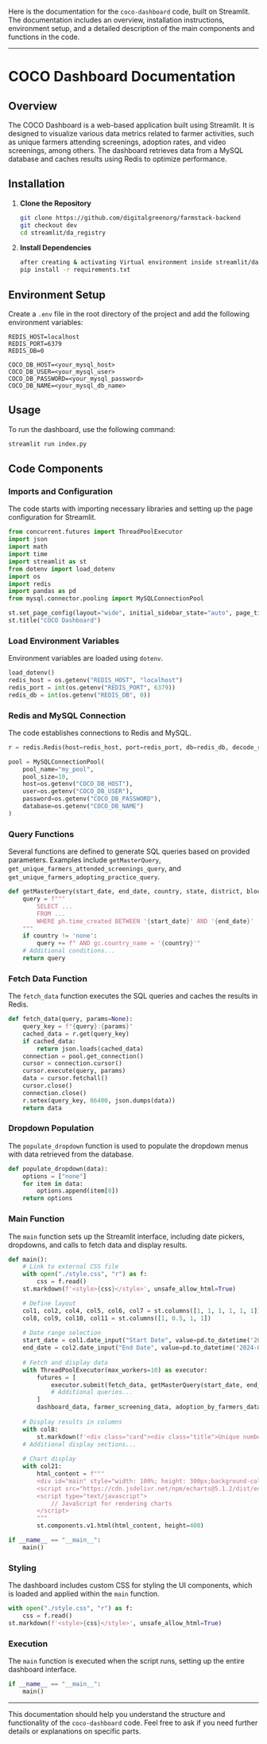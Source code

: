 Here is the documentation for the `coco-dashboard` code, built on Streamlit. The documentation includes an overview, installation instructions, environment setup, and a detailed description of the main components and functions in the code.

---

# COCO Dashboard Documentation

## Overview

The COCO Dashboard is a web-based application built using Streamlit. It is designed to visualize various data metrics related to farmer activities, such as unique farmers attending screenings, adoption rates, and video screenings, among others. The dashboard retrieves data from a MySQL database and caches results using Redis to optimize performance.

## Installation

1. **Clone the Repository**
    ```bash
    git clone https://github.com/digitalgreenorg/farmstack-backend
    git checkout dev
    cd streamlit/da_registry
    ```

2. **Install Dependencies**
    ```bash
    after creating & activating Virtual environment inside streamlit/da_registry directory, execute the below command : 
    pip install -r requirements.txt
    ```

## Environment Setup

Create a `.env` file in the root directory of the project and add the following environment variables:

```
REDIS_HOST=localhost
REDIS_PORT=6379
REDIS_DB=0

COCO_DB_HOST=<your_mysql_host>
COCO_DB_USER=<your_mysql_user>
COCO_DB_PASSWORD=<your_mysql_password>
COCO_DB_NAME=<your_mysql_db_name>
```

## Usage

To run the dashboard, use the following command:

```bash
streamlit run index.py
```

## Code Components

### Imports and Configuration

The code starts with importing necessary libraries and setting up the page configuration for Streamlit.

```python
from concurrent.futures import ThreadPoolExecutor
import json
import math
import time
import streamlit as st
from dotenv import load_dotenv
import os
import redis
import pandas as pd
from mysql.connector.pooling import MySQLConnectionPool

st.set_page_config(layout="wide", initial_sidebar_state="auto", page_title="COCO Dashboard")
st.title("COCO Dashboard")
```

### Load Environment Variables

Environment variables are loaded using `dotenv`.

```python
load_dotenv()
redis_host = os.getenv("REDIS_HOST", "localhost")
redis_port = int(os.getenv("REDIS_PORT", 6379))
redis_db = int(os.getenv("REDIS_DB", 0))
```

### Redis and MySQL Connection

The code establishes connections to Redis and MySQL.

```python
r = redis.Redis(host=redis_host, port=redis_port, db=redis_db, decode_responses=True)

pool = MySQLConnectionPool(
    pool_name="my_pool",
    pool_size=10,
    host=os.getenv("COCO_DB_HOST"),
    user=os.getenv("COCO_DB_USER"),
    password=os.getenv("COCO_DB_PASSWORD"),
    database=os.getenv("COCO_DB_NAME")
)
```

### Query Functions

Several functions are defined to generate SQL queries based on provided parameters. Examples include `getMasterQuery`, `get_unique_farmers_attended_screenings_query`, and `get_unique_farmers_adopting_practice_query`.

```python
def getMasterQuery(start_date, end_date, country, state, district, block, village, project):
    query = f"""
        SELECT ...
        FROM ...
        WHERE ph.time_created BETWEEN '{start_date}' AND '{end_date}'
    """
    if country != 'none':
        query += f" AND gc.country_name = '{country}'"
    # Additional conditions...
    return query
```

### Fetch Data Function

The `fetch_data` function executes the SQL queries and caches the results in Redis.

```python
def fetch_data(query, params=None):
    query_key = f"{query}:{params}"
    cached_data = r.get(query_key)
    if cached_data:
        return json.loads(cached_data)
    connection = pool.get_connection()
    cursor = connection.cursor()
    cursor.execute(query, params)
    data = cursor.fetchall()
    cursor.close()
    connection.close()
    r.setex(query_key, 86400, json.dumps(data))
    return data
```

### Dropdown Population

The `populate_dropdown` function is used to populate the dropdown menus with data retrieved from the database.

```python
def populate_dropdown(data):
    options = ["none"]
    for item in data:
        options.append(item[0])
    return options
```

### Main Function

The `main` function sets up the Streamlit interface, including date pickers, dropdowns, and calls to fetch data and display results.

```python
def main():
    # Link to external CSS file
    with open("./style.css", "r") as f:
        css = f.read()
    st.markdown(f'<style>{css}</style>', unsafe_allow_html=True)

    # Define layout
    col1, col2, col4, col5, col6, col7 = st.columns([1, 1, 1, 1, 1, 1])
    col8, col9, col10, col11 = st.columns([1, 0.5, 1, 1])
    
    # Date range selection
    start_date = col1.date_input("Start Date", value=pd.to_datetime('2021-03-31'))
    end_date = col2.date_input("End Date", value=pd.to_datetime('2024-03-08'))
    
    # Fetch and display data
    with ThreadPoolExecutor(max_workers=10) as executor:
        futures = [
            executor.submit(fetch_data, getMasterQuery(start_date, end_date, "Ethiopia", selected_state, selected_district, selected_block, selected_village, selected_project)),
            # Additional queries...
        ]
        dashboard_data, farmer_screening_data, adoption_by_farmers_data, ... = [future.result() for future in futures]
    
    # Display results in columns
    with col8:
        st.markdown(f'<div class="card"><div class="title">Unique number of farmers who attended screenings</div><div class="sub-title"><span class="bullet_green">&#8226;</span> {unique_farmers_attended_screenings_query}</div></div>', unsafe_allow_html=True)
    # Additional display sections...
    
    # Chart display
    with col21:
        html_content = f"""
        <div id="main" style="width: 100%; height: 300px;background-color: #f0f0f0;"></div>
        <script src="https://cdn.jsdelivr.net/npm/echarts@5.1.2/dist/echarts.min.js"></script>
        <script type="text/javascript">
            // JavaScript for rendering charts
        </script>
        """
        st.components.v1.html(html_content, height=400)

if __name__ == "__main__":
    main()
```

### Styling

The dashboard includes custom CSS for styling the UI components, which is loaded and applied within the `main` function.

```python
with open("./style.css", "r") as f:
    css = f.read()
st.markdown(f'<style>{css}</style>', unsafe_allow_html=True)
```

### Execution

The `main` function is executed when the script runs, setting up the entire dashboard interface.

```python
if __name__ == "__main__":
    main()
```

---

This documentation should help you understand the structure and functionality of the `coco-dashboard` code. Feel free to ask if you need further details or explanations on specific parts.
